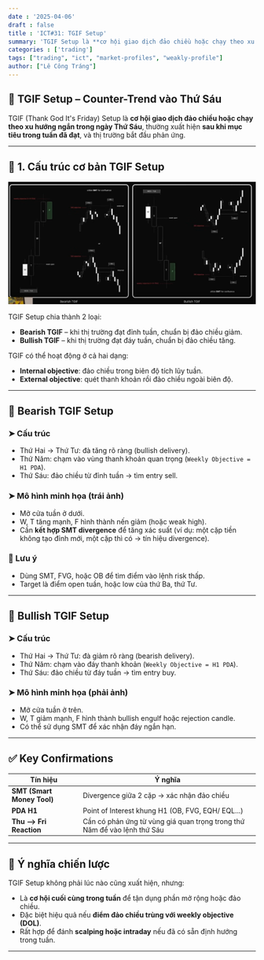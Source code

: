 ```yaml
---
date : '2025-04-06'
draft : false
title : 'ICT#31: TGIF Setup'
summary: 'TGIF Setup là **cơ hội giao dịch đảo chiều hoặc chạy theo xu hướng ngắn trong ngày Thứ Sáu**, thường xuất hiện **sau khi mục tiêu trong tuần đã đạt**, và thị trường bắt đầu phản ứng.'
categories : ['trading']
tags: ["trading", "ict", "market-profiles", "weakly-profile"]
author: ["Lê Công Tráng"]
---
```


## 🎯 **TGIF Setup – Counter-Trend vào Thứ Sáu**

TGIF (Thank God It's Friday) Setup là **cơ hội giao dịch đảo chiều hoặc chạy theo xu hướng ngắn trong ngày Thứ Sáu**, thường xuất hiện **sau khi mục tiêu trong tuần đã đạt**, và thị trường bắt đầu phản ứng.

---

## 🧩 **1. Cấu trúc cơ bản TGIF Setup**

![alt text](image.png)

TGIF Setup chia thành 2 loại:

- **Bearish TGIF** – khi thị trường đạt đỉnh tuần, chuẩn bị đảo chiều giảm.
- **Bullish TGIF** – khi thị trường đạt đáy tuần, chuẩn bị đảo chiều tăng.

TGIF có thể hoạt động ở cả hai dạng:

- **Internal objective**: đảo chiều trong biên độ tích lũy tuần.
- **External objective**: quét thanh khoản rồi đảo chiều ngoài biên độ.

---

## 🔻 **Bearish TGIF Setup**

### ➤ Cấu trúc

- Thứ Hai → Thứ Tư: đà tăng rõ ràng (bullish delivery).
- Thứ Năm: chạm vào vùng thanh khoản quan trọng (`Weekly Objective = H1 PDA`).
- Thứ Sáu: đảo chiều từ đỉnh tuần → tìm entry sell.

### ➤ Mô hình minh họa (trái ảnh)

- Mở cửa tuần ở dưới.
- W, T tăng mạnh, F hình thành nến giảm (hoặc weak high).
- Cần **kết hợp SMT divergence** để tăng xác suất (ví dụ: một cặp tiền không tạo đỉnh mới, một cặp thì có → tín hiệu divergence).

### 🧠 Lưu ý

- Dùng SMT, FVG, hoặc OB để tìm điểm vào lệnh risk thấp.
- Target là điểm open tuần, hoặc low của thứ Ba, thứ Tư.

---

## 🔺 **Bullish TGIF Setup**

### ➤ Cấu trúc

- Thứ Hai → Thứ Tư: đà giảm rõ ràng (bearish delivery).
- Thứ Năm: chạm vào đáy thanh khoản (`Weekly Objective = H1 PDA`).
- Thứ Sáu: đảo chiều từ đáy tuần → tìm entry buy.

### ➤ Mô hình minh họa (phải ảnh)

- Mở cửa tuần ở trên.
- W, T giảm mạnh, F hình thành bullish engulf hoặc rejection candle.
- Có thể sử dụng SMT để xác nhận đáy ngắn hạn.

---

## ✅ **Key Confirmations**

| Tín hiệu | Ý nghĩa |
|---------|--------|
| **SMT (Smart Money Tool)** | Divergence giữa 2 cặp → xác nhận đảo chiều |
| **PDA H1** | Point of Interest khung H1 (OB, FVG, EQH/ EQL...) |
| **Thu –> Fri Reaction** | Cần có phản ứng từ vùng giá quan trọng trong thứ Năm để vào lệnh thứ Sáu |

---

## 📌 **Ý nghĩa chiến lược**

TGIF Setup không phải lúc nào cũng xuất hiện, nhưng:

- Là **cơ hội cuối cùng trong tuần** để tận dụng phần mở rộng hoặc đảo chiều.
- Đặc biệt hiệu quả nếu **điểm đảo chiều trùng với weekly objective (DOL)**.
- Rất hợp để đánh **scalping hoặc intraday** nếu đã có sẵn định hướng trong tuần.

---
